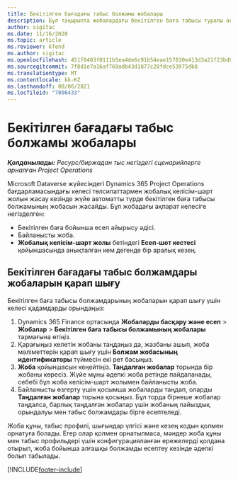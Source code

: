 ```yaml
---
title: Бекітілген бағадағы табыс болжамы жобалары
description: Бұл тақырыпта жобалардағы бекітілген баға табысы туралы ақпарат беріледі.
author: sigitac
ms.date: 11/16/2020
ms.topic: article
ms.reviewer: kfend
ms.author: sigitac
ms.openlocfilehash: 451f0403f0111b5ea4de6c91b54eae157830e413d3a21f23bd841a66905e147b
ms.sourcegitcommit: 7f8d1e7a16af769adb43d1877c28fdce53975db8
ms.translationtype: MT
ms.contentlocale: kk-KZ
ms.lasthandoff: 08/06/2021
ms.locfileid: "7006433"
---
```

# <a name="fixed-price-revenue-estimate-projects"></a>Бекітілген бағадағы табыс болжамы жобалары 

_**Қолданылады:** Ресурс/биржадан тыс негіздегі сценарийлерге арналған Project Operations_

Microsoft Dataverse жүйесіндегі Dynamics 365 Project Operations бағдарламасындағы келесі төлсипаттармен жобалық келісім-шарт жолын жасау кезінде жүйе автоматты түрде бекітілген баға табысы болжамының жобасын жасайды. Бұл жобадағы ақпарат келесіге негізделген:

  - Бекітілген баға бойынша есеп айырысу әдісі.
  - Байланысты жоба.
  - **Жобалық келісім-шарт жолы** бетіндегі **Есеп-шот кестесі** қойыншасында анықталған кем дегенде бір аралық кезең.

## <a name="review-fixed-price-revenue-estimates-projects"></a>Бекітілген бағадағы табыс болжамдары жобаларын қарап шығу
Бекітілген баға табысы болжамдарының жобаларын қарап шығу үшін келесі қадамдарды орындаңыз:

1. Dynamics 365 Finance ортасында **Жобаларды басқару және есеп** > **Жобалар** > **Бекітілген баға табысы болжамының жобалары** тармағына өтіңіз.
2. Қарағыңыз келетін жобаны таңдаңыз да, жазбаны ашып, жоба мәліметтерін қарап шығу үшін **Болжам жобасының идентификаторы** түймесін екі рет басыңыз.
3. **Жоба** қойыншасын кеңейтіңіз. **Таңдалған жобалар** торында бір жобаны көресіз. Жүйе мұны әдепкі жоба ретінде пайдаланады, себебі бұл жоба келісім-шарт жолымен байланысты жоба. 
4. Байланысты өзгерту үшін қосымша жобаларды таңдап, оларды **Таңдалған жобалар** торына қосыңыз. Бұл торда бірнеше жобалар таңдалса, барлық таңдалған жобалар үшін жобаның пайыздық орындалуы мен табыс болжамдары бірге есептеледі.

  Жоба құны, табыс профилі, шығындар үлгісі және кезең кодын қолмен орнатуға болады. Егер олар қолмен орнатылмаса, мәндер жоба құны мен табыс профильдері үшін конфигурацияланған ережелерді қолдана отырып, жоба бойынша алғашқы болжамды есептеу кезінде әдепкі болып табылады.



[!INCLUDE[footer-include](../includes/footer-banner.md)]